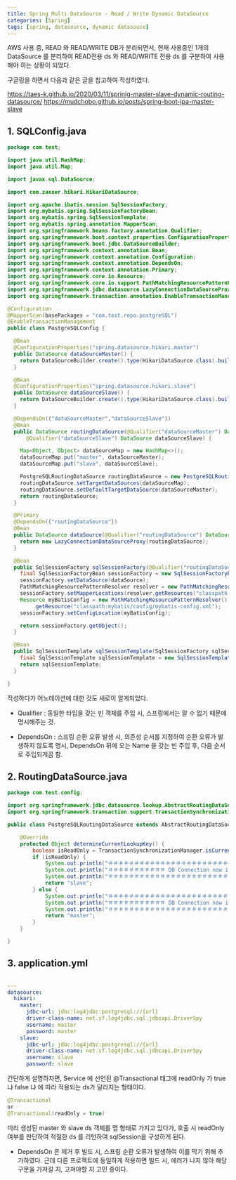 ```yaml
---
title: Spring Multi DataSource - Read / Write Dynamic DataSource
categories: [Spring]
tags: [spring, datasource, dynamic datasouce]
---
```


AWS 사용 중, READ 와 READ/WRITE DB가 분리되면서, 현재 사용중인 1개의 DataSource 를 분리하여 READ전용 ds 와 READ/WRITE 전용 ds 를 구분하여 사용해야 하는 상황이 되었다.

구글링을 하면서 다음과 같은 글을 참고하여 작성하였다.

https://taes-k.github.io/2020/03/11/sprinig-master-slave-dynamic-routing-datasource/
https://mudchobo.github.io/posts/spring-boot-jpa-master-slave

## 1. SQLConfig.java

```java
package com.test;

import java.util.HashMap;
import java.util.Map;

import javax.sql.DataSource;

import com.zaxxer.hikari.HikariDataSource;

import org.apache.ibatis.session.SqlSessionFactory;
import org.mybatis.spring.SqlSessionFactoryBean;
import org.mybatis.spring.SqlSessionTemplate;
import org.mybatis.spring.annotation.MapperScan;
import org.springframework.beans.factory.annotation.Qualifier;
import org.springframework.boot.context.properties.ConfigurationProperties;
import org.springframework.boot.jdbc.DataSourceBuilder;
import org.springframework.context.annotation.Bean;
import org.springframework.context.annotation.Configuration;
import org.springframework.context.annotation.DependsOn;
import org.springframework.context.annotation.Primary;
import org.springframework.core.io.Resource;
import org.springframework.core.io.support.PathMatchingResourcePatternResolver;
import org.springframework.jdbc.datasource.LazyConnectionDataSourceProxy;
import org.springframework.transaction.annotation.EnableTransactionManagement;

@Configuration
@MapperScan(basePackages = "com.test.repo.postgreSQL")
@EnableTransactionManagement
public class PostgreSQLConfig {

  @Bean
  @ConfigurationProperties("spring.datasource.hikari.master")
  public DataSource dataSourceMaster() {
    return DataSourceBuilder.create().type(HikariDataSource.class).build();
  }

  @Bean
  @ConfigurationProperties("spring.datasource.hikari.slave")
  public DataSource dataSourceSlave() {
    return DataSourceBuilder.create().type(HikariDataSource.class).build();
  }

  @DependsOn({"dataSourceMaster","dataSourceSlave"})
  @Bean
  public DataSource routingDataSource(@Qualifier("dataSourceMaster") DataSource dataSourceMaster,
      @Qualifier("dataSourceSlave") DataSource dataSourceSlave) {

    Map<Object, Object> dataSourceMap = new HashMap<>();
    dataSourceMap.put("master", dataSourceMaster);
    dataSourceMap.put("slave", dataSourceSlave);

    PostgreSQLRoutingDataSource routingDataSource = new PostgreSQLRoutingDataSource();
    routingDataSource.setTargetDataSources(dataSourceMap);
    routingDataSource.setDefaultTargetDataSource(dataSourceMaster);
    return routingDataSource;
  }

  @Primary
  @DependsOn({"routingDataSource"})
  @Bean
  public DataSource dataSource(@Qualifier("routingDataSource") DataSource routingDataSource) {
    return new LazyConnectionDataSourceProxy(routingDataSource);
  }

  @Bean
  public SqlSessionFactory sqlSessionFactory(@Qualifier("routingDataSource") DataSource dataSource) throws Exception {
    final SqlSessionFactoryBean sessionFactory = new SqlSessionFactoryBean();
    sessionFactory.setDataSource(dataSource);
    PathMatchingResourcePatternResolver resolver = new PathMatchingResourcePatternResolver();
    sessionFactory.setMapperLocations(resolver.getResources("classpath:mybatis/mapper/postgreSQL/*.xml"));
    Resource myBatisConfig = new PathMatchingResourcePatternResolver()
        .getResource("classpath:mybatis/config/mybatis-config.xml");
    sessionFactory.setConfigLocation(myBatisConfig);

    return sessionFactory.getObject();
  }

  @Bean
  public SqlSessionTemplate sqlSessionTemplate(SqlSessionFactory sqlSessionFactory) throws Exception {
    final SqlSessionTemplate sqlSessionTemplate = new SqlSessionTemplate(sqlSessionFactory);
    return sqlSessionTemplate;
  }

}
```

작성하다가 어노테이션에 대한 것도 새로이 알게되었다.

- Qualifier : 동일한 타입을 갖는 빈 객체를 주입 시, 스프링에서는 알 수 없기 때문에 명시해주는 것.

- DependsOn : 스프링 순환 오류 발생 시, 의존성 순서를 지정하여 순환 오류가 발생하지 않도록 명시, DependsOn 뒤에 오는 Name 을 갖는 빈 주입 후, 다음 순서로 주입되게끔 함.

## 2. RoutingDataSource.java

```java
package com.test.config;

import org.springframework.jdbc.datasource.lookup.AbstractRoutingDataSource;
import org.springframework.transaction.support.TransactionSynchronizationManager;

public class PostgreSQLRoutingDataSource extends AbstractRoutingDataSource {

    @Override
    protected Object determineCurrentLookupKey() {
        boolean isReadOnly = TransactionSynchronizationManager.isCurrentTransactionReadOnly();
        if (isReadOnly) {
            System.out.println("＃＃＃＃＃＃＃＃＃＃＃＃＃＃＃＃＃＃＃＃＃＃＃＃＃＃＃＃＃＃＃＃＃＃＃＃＃＃＃＃＃＃＃＃＃＃＃");
            System.out.println("＃＃＃＃＃＃＃＃＃＃＃ DB Connection now is - slave - ＃＃＃＃＃＃＃＃＃＃＃");
            System.out.println("＃＃＃＃＃＃＃＃＃＃＃＃＃＃＃＃＃＃＃＃＃＃＃＃＃＃＃＃＃＃＃＃＃＃＃＃＃＃＃＃＃＃＃＃＃＃＃");
            return "slave";
        } else {
            System.out.println("＃＃＃＃＃＃＃＃＃＃＃＃＃＃＃＃＃＃＃＃＃＃＃＃＃＃＃＃＃＃＃＃＃＃＃＃＃＃＃＃＃＃＃＃＃＃＃");
            System.out.println("＃＃＃＃＃＃＃＃＃＃＃ DB Connection now is - master - ＃＃＃＃＃＃＃＃＃＃＃");
            System.out.println("＃＃＃＃＃＃＃＃＃＃＃＃＃＃＃＃＃＃＃＃＃＃＃＃＃＃＃＃＃＃＃＃＃＃＃＃＃＃＃＃＃＃＃＃＃＃＃");
            return "master";
        }
    }

}
```

## 3. application.yml

```yml

---
datasource:
  hikari:
    master:
      jdbc-url: jdbc:log4jdbc:postgresql://{url}
      driver-class-name: net.sf.log4jdbc.sql.jdbcapi.DriverSpy
      username: master
      password: master
    slave:
      jdbc-url: jdbc:log4jdbc:postgresql://{url}
      driver-class-name: net.sf.log4jdbc.sql.jdbcapi.DriverSpy
      username: slave
      password: slave
```

간단하게 설명하자면, Service 에 선언된 @Transactional 태그에 readOnly 가 true 냐 false 냐 에 따라 적용되는 ds가 달라지는 형태이다.

```java
@Transactional
or
@Transactional(readOnly = true)
```

미리 생성된 master 와 slave ds 객체를 맵 형태로 가지고 있다가, 호출 시 readOnly 여부를 판단하여 적절한 ds 를 리턴하여 sqlSession을 구성하게 된다.

- DependsOn 은 제거 후 빌드 시, 스프링 순환 오류가 발생하여 이를 막기 위해 추가하였다. 근데 다른 프로젝트에 동일하게 적용하면 빌드 시, 에러가 나지 않아 해당 구문을 가져갈 지, 고쳐야할 지 고민 중이다.

